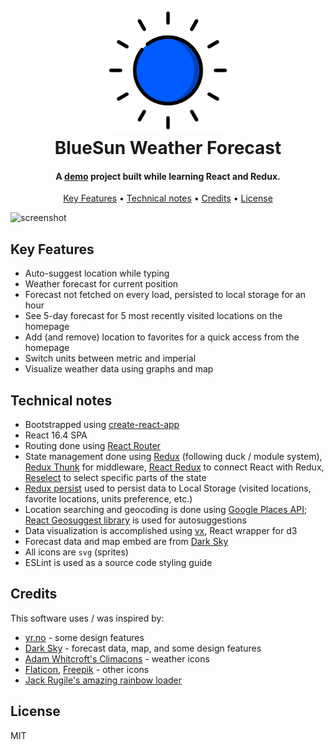 <h1 align="center">
  <br>
  <a href="http://bluesun.chanjman.me"><img src="https://raw.githubusercontent.com/chanjman/bluesun-weather-forecast/master/public/favicon.png" alt="BlueSun Weather Forecast" width="200"></a>
  <br>
  BlueSun Weather Forecast
  <br>
</h1>

<h4 align="center">A <a href="http://bluesun.chanjman.me">demo</a> project built while learning React and Redux.</h4>

<p align="center">
  <a href="#key-features">Key Features</a> •
  <a href="#technical-notes">Technical notes</a> •
  <a href="#credits">Credits</a> •
  <a href="#license">License</a>
</p>

![screenshot](https://cl.ly/1R3w2z3W0s32/Screen%252520Recording%2525202018-08-20%252520at%25252010.12%252520AM.gif)

## Key Features
* Auto-suggest location while typing
* Weather forecast for current position
* Forecast not fetched on every load, persisted to local storage for an hour
* See 5-day forecast for 5 most recently visited locations on the homepage
* Add (and remove) location to favorites for a quick access from the homepage
* Switch units between metric and imperial
* Visualize weather data using graphs and map

## Technical notes
* Bootstrapped using [create-react-app](https://github.com/facebook/create-react-app)
* React 16.4 SPA
* Routing done using [React Router](https://github.com/ReactTraining/react-router)
* State management done using [Redux](https://github.com/reduxjs/redux) (following duck / module system), [Redux Thunk](https://github.com/reduxjs/redux-thunk) for middleware, [React Redux](https://github.com/reduxjs/react-redux) to connect React with Redux, [Reselect](https://github.com/reduxjs/reselect) to select specific parts of the state
* [Redux persist](https://github.com/rt2zz/redux-persist) used to persist data to Local Storage (visited locations, favorite locations, units preference, etc.)
* Location searching and geocoding is done using [Google Places API](https://developers.google.com/places/web-service/intro); [React Geosuggest library](https://github.com/ubilabs/react-geosuggest) is used for autosuggestions
* Data visualization is accomplished using [vx](https://github.com/hshoff/vx), React wrapper for d3
* Forecast data and map embed are from [Dark Sky](https://darksky.net)
* All icons are `svg` (sprites)
* ESLint is used as a source code styling guide

## Credits

This software uses / was inspired by:

- [yr.no](https://yr.no/en) - some design features
- [Dark Sky](https://darksky.net) - forecast data, map, and some design features
- [Adam Whitcroft's Climacons](http://adamwhitcroft.com/climacons/) - weather icons
- [Flaticon](https://www.flaticon.com), [Freepik](http://www.freepik.com) - other icons
- [Jack Rugile's amazing rainbow loader](https://codepen.io/jackrugile/pen/JddmaX)

## License

MIT
